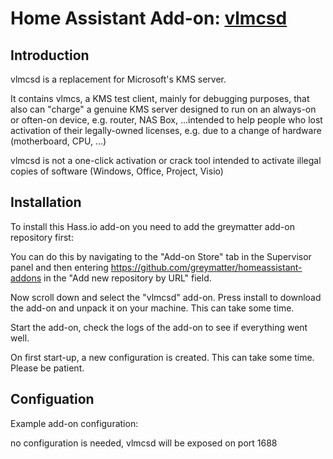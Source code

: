 # Home Assistant Add-on: [vlmcsd](https://www.pgadmin.org/)

## Introduction

vlmcsd is a replacement for Microsoft's KMS server.

It contains vlmcs, a KMS test client, mainly for debugging purposes, that also can "charge" a genuine KMS server designed to run on an always-on or often-on device, e.g. router, NAS Box, ...intended to help people who lost activation of their legally-owned licenses, e.g. due to a change of hardware (motherboard, CPU, ...)

vlmcsd is not a one-click activation or crack tool intended to activate illegal copies of software (Windows, Office, Project, Visio)

## Installation

To install this Hass.io add-on you need to add the greymatter add-on repository
first:

You can do this by navigating to the "Add-on Store" tab in the Supervisor panel and then entering https://github.com/greymatter/homeassistant-addons in the "Add new repository by URL" field.

Now scroll down and select the "vlmcsd" add-on.
Press install to download the add-on and unpack it on your machine. This can take some time.

Start the add-on, check the logs of the add-on to see if everything went well.

On first start-up, a new configuration is created. This can take some time.
Please be patient. 

## Configuation

Example add-on configuration:

no configuration is needed, vlmcsd will be exposed on port 1688
